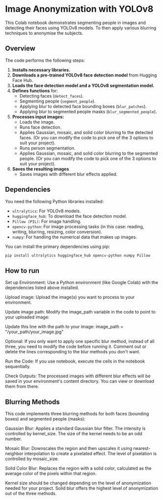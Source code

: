 # Image Anonymization with YOLOv8

This Colab notebook demonstrates segmenting people in images and detecting their faces using YOLOv8 models. To then apply various blurring techniques to anonymise the subjects.

## Overview

The code performs the following steps:
1.  **Installs necessary libraries.**
2.  **Downloads a pre-trained YOLOv8 face detection model** from Hugging Face Hub.
3.  **Loads the face detection model and a YOLOv8 segmentation model.**
4.  **Defines functions** for:
    * Detecting faces (`detect_faces`).
    * Segmenting people (`segment_people`).
    * Applying blur to detected face bounding boxes (`blur_patches`).
    * Applying blur to segmented people masks (`blur_segmented_people`).
5.  **Processes input images:**
    * Loads the image.
    * Runs face detection.
    * Applies Gaussian, mosaic, and solid color blurring to the detected faces.
        (Or you can modify the code to pick one of the 3 options to suit your project).
    * Runs person segmentation.
    * Applies Gaussian, mosaic, and solid color blurring to the segmented people.
        (Or you can modify the code to pick one of the 3 options to suit your project).
6.  **Saves the resulting images** 
    * Saves images with different blur effects applied.

## Dependencies

You need the following Python libraries installed:

* `ultralytics`: For YOLOv8 models.
* `huggingface_hub`: To download the face detection model.
* `Pillow (PIL)`: For image handling.
* `opencv-python`: For image processing tasks (in this case: reading, writing, blurring, resizing, color conversion).
* `numpy`: For handling the numerical data that makes up images.

You can install the primary dependencies using pip:

```bash
pip install ultralytics huggingface_hub opencv-python numpy Pillow
``` 

## How to run
Set up Environment: Use a Python environment (like Google Colab) with the dependencies listed above installed.

Upload image: Upload the image(s) you want to process to your environment.

Update image path: Modify the image_path variable in the code to point to your uploaded image:

Update this line with the path to your image: image_path = "/your_path/your_image.jpg"

Optional: If you only want to apply one specific blur method, instead of all three, you need to modify the code before running it. Comment out or delete the lines corresponding to the blur methods you don't want.

Run the Code: If you use notebook, execute the cells in the notebook sequentially.

Check Outputs: The processed images with different blur effects will be saved in your environment's content directory. You can view or download them from there.

## Blurring Methods

This code implements three blurring methods for both faces (bounding boxes) and segmented people (masks):

Gaussian Blur: Applies a standard Gaussian blur filter. The intensity is controlled by kernel_size. The size of the kernel needs to be an odd number. 

Mosaic Blur: Downscales the region and then upscales it using nearest-neighbor interpolation to create a pixelated effect. The level of pixelation is controlled by mosaic_size.

Solid Color Blur: Replaces the region with a solid color, calculated as the average color of the pixels within that region.

Kernel size should be changed depending on the level of anonymization needed for your project. 
Solid blur offers the highest level of anonymization out of the three methods. 
